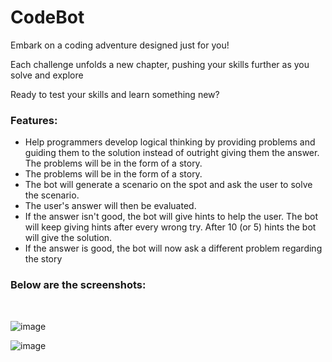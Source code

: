 <h1>CodeBot</h1>

<p>Embark on a coding adventure designed just for you!

Each challenge unfolds a new chapter, pushing your skills further as you solve and explore

Ready to test your skills and learn something new?</p>

<h3>Features:</h3>

<ul>
  <li>Help programmers develop logical thinking by providing problems and guiding them to the solution instead of outright giving them the answer. The problems will be in the form of a story.</li>
  <li>The problems will be in the form of a story.</li>
  <li>The bot will generate a scenario on the spot and ask the user to solve the scenario.</li>
  <li>The user's answer will then be evaluated.</li>
  <li>If the answer isn't good, the bot will give hints to help the user. The bot will keep giving hints after every wrong try. After 10 (or 5) hints the bot will give the solution.</li>
  <li>If the answer is good, the bot will now ask a different problem regarding the story</li>
</ul>

<h3>Below are the screenshots:</h3>
</br>

![image](https://github.com/user-attachments/assets/cb42b1ce-aa3f-4c2e-bcd0-f978420f461c)

![image](https://github.com/user-attachments/assets/523e3fdb-ffb0-4734-83b1-e4a2ad5d67ac)
